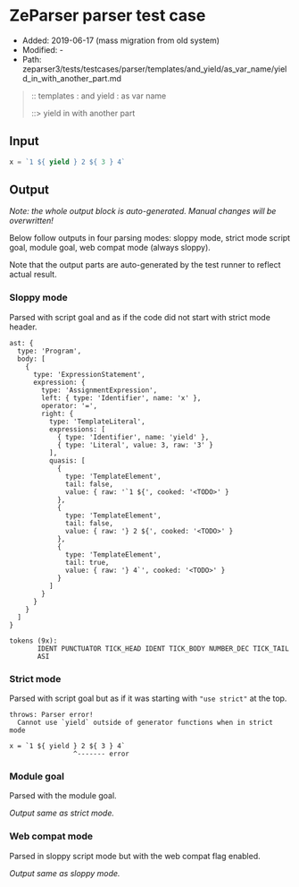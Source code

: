 # ZeParser parser test case

- Added: 2019-06-17 (mass migration from old system)
- Modified: -
- Path: zeparser3/tests/testcases/parser/templates/and_yield/as_var_name/yield_in_with_another_part.md

> :: templates : and yield : as var name
>
> ::> yield in with another part

## Input

`````js
x = `1 ${ yield } 2 ${ 3 } 4`
`````

## Output

_Note: the whole output block is auto-generated. Manual changes will be overwritten!_

Below follow outputs in four parsing modes: sloppy mode, strict mode script goal, module goal, web compat mode (always sloppy).

Note that the output parts are auto-generated by the test runner to reflect actual result.

### Sloppy mode

Parsed with script goal and as if the code did not start with strict mode header.

`````
ast: {
  type: 'Program',
  body: [
    {
      type: 'ExpressionStatement',
      expression: {
        type: 'AssignmentExpression',
        left: { type: 'Identifier', name: 'x' },
        operator: '=',
        right: {
          type: 'TemplateLiteral',
          expressions: [
            { type: 'Identifier', name: 'yield' },
            { type: 'Literal', value: 3, raw: '3' }
          ],
          quasis: [
            {
              type: 'TemplateElement',
              tail: false,
              value: { raw: '`1 ${', cooked: '<TODO>' }
            },
            {
              type: 'TemplateElement',
              tail: false,
              value: { raw: '} 2 ${', cooked: '<TODO>' }
            },
            {
              type: 'TemplateElement',
              tail: true,
              value: { raw: '} 4`', cooked: '<TODO>' }
            }
          ]
        }
      }
    }
  ]
}

tokens (9x):
       IDENT PUNCTUATOR TICK_HEAD IDENT TICK_BODY NUMBER_DEC TICK_TAIL
       ASI
`````

### Strict mode

Parsed with script goal but as if it was starting with `"use strict"` at the top.

`````
throws: Parser error!
  Cannot use `yield` outside of generator functions when in strict mode

x = `1 ${ yield } 2 ${ 3 } 4`
                ^------- error
`````


### Module goal

Parsed with the module goal.

_Output same as strict mode._

### Web compat mode

Parsed in sloppy script mode but with the web compat flag enabled.

_Output same as sloppy mode._
